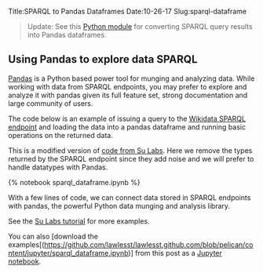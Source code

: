 Title:SPARQL to Pandas Dataframes
Date:10-26-17
Slug:sparql-dataframe

>Update: See this [Python module](https://github.com/lawlesst/sparql-dataframe) for converting SPARQL query results into Pandas dataframes.

## Using Pandas to explore data SPARQL

[Pandas](http://pandas.pydata.org/) is a Python based power tool for munging and analyzing data. While working with data from SPARQL endpoints, you may prefer to explore and analyze it with pandas given its full feature set, strong documentation and large community of users.

The code below is an example of issuing a query to the [Wikidata SPARQL endpoint](http://query.wikidata.org) and loading the data into a pandas dataframe and running basic operations on the returned data.

This is a modified version of [code from Su Labs](https://github.com/SuLab/sparql_to_pandas). Here we remove the types returned by the SPARQL endpoint since they add noise and we will prefer to handle datatypes with Pandas.

{% notebook sparql_dataframe.ipynb %}

With a few lines of code, we can connect data stored in SPARQL endpoints with pandas, the powerful Python data munging and analysis library.

See the [Su Labs tutorial](https://github.com/SuLab/sparql_to_pandas/blob/master/SPARQL_pandas.ipynb) for more examples.

You can also [download the examples[(https://github.com/lawlesst/lawlesst.github.com/blob/pelican/content/jupyter/sparql_dataframe.ipynb)] from this post as a [Jupyter notebook](https://github.com/lawlesst/lawlesst.github.com/blob/pelican/content/jupyter/sparql_dataframe.ipynb).
